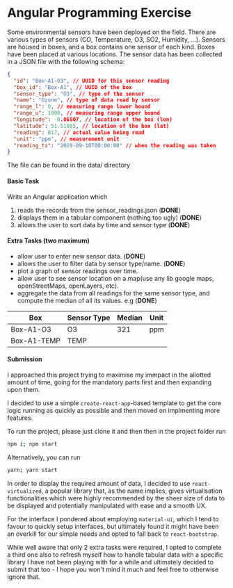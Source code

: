# Angular Programming Exercise

Some environmental sensors have been deployed on the field.
There are various types of sensors (CO, Temperature, O3, SO2, Humidity, …).
Sensors are housed in boxes, and a box contains one sensor of each kind.
Boxes have been placed at various locations.
The sensor data has been collected in a JSON file with the following schema:

```json
{
  "id": "Box-A1-O3", // UUID for this sensor reading
  "box_id": "Box-A1", // UUID of the box
  "sensor_type": "O3", // type of the sensor
  "name": "Ozone", // type of data read by sensor
  "range_l": 0, // measuring range lower bound
  "range_u": 1000, // measuring range upper bound
  "longitude": -0.06507, // location of the box (lon)
  "latitude": 51.51885, // location of the box (lat)
  "reading": 817, // actual value being read
  "unit": "ppm", // measurement unit
  "reading_ts": "2019-09-10T00:00:00" // when the reading was taken
}
```

The file can be found in the data/ directory

#### Basic Task

Write an Angular application which

1.  reads the records from the sensor_readings.json (**DONE**)
2.  displays them in a tabular component (nothing too ugly) (**DONE**)
3.  allows the user to sort data by time and sensor type (**DONE**)

#### Extra Tasks (two maximum)

- allow user to enter new sensor data. (**DONE**)
- allows the user to filter data by sensor type/name. (**DONE**)
- plot a graph of sensor readings over time.
- allow user to see sensor location on a map(use any lib google maps, openStreetMaps, openLayers, etc).
- aggregate the data from all readings for the same sensor type, and compute the median of all its values. e.g (**DONE**)

| Box         | Sensor Type | Median | Unit |
| ----------- | ----------- | ------ | ---- |
| Box-A1-O3   | O3          | 321    | ppm  |
| Box-A1-TEMP | TEMP        |        |      |

#### Submission

I approached this project trying to maximise my immpact in the allotted amount of time, going for the mandatory parts first and then expanding upon them.

I decided to use a simple `create-react-app`-based template to get the core logic running as quickly as possible and then moved on implmenting more features.

To run the project, please just clone it and then then in the project folder run

```bash
npm i; npm start
```

Alternatively, you can run

```bash
yarn; yarn start
```

In order to display the required amount of data, I decided to use `react-virtualized`, a popular library that, as the name implies, gives virtualisation functionalities which were highly recommended by the sheer size of data to be displayed and potentially manipulated with ease and a smooth UX.

For the interface I pondered about employing `material-ui`, which I tend to favour to quickly setup interfaces, but ultimately found it might have been an overkill for our simple needs and opted to fall back to `react-bootstrap`.

While well aware that only 2 extra tasks were required, I opted to complete a third one also to refresh myself how to handle tabular data with a specific library I have not been playing with for a while and ultimately decided to submit that too - I hope you won't mind it much and feel free to otherwise ignore that.
